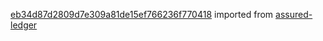 [eb34d87d2809d7e309a81de15ef766236f770418](https://github.com/insolar/assured-ledger/commit/eb34d87d2809d7e309a81de15ef766236f770418) imported from [assured-ledger](https://github.com/insolar/assured-ledger)
